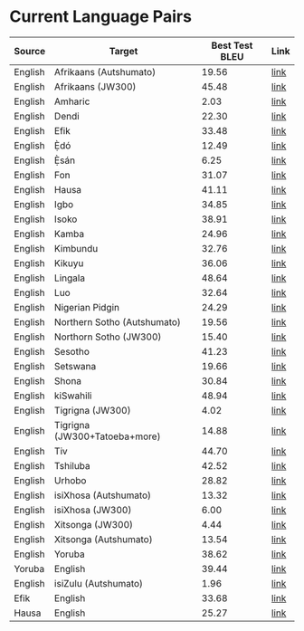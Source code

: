 # Current Language Pairs



| Source | Target | Best Test BLEU | Link |
---------|--------|-----------|------|
| English | Afrikaans (Autshumato) | 19.56 | [link](https://github.com/masakhane-io/masakhane/tree/master/en-af/autshumato-baseline) |
| English | Afrikaans (JW300) | 45.48 | [link](https://github.com/masakhane-io/masakhane/tree/master/en-af/jw300-baseline) |
| English | Amharic | 2.03 | [link](https://github.com/masakhane-io/masakhane/tree/master/en-am/jw300-amharic-baseline) |
| English | Dendi | 22.30 | [link](https://github.com/Jamiil92/masakhane/tree/master/en-ddn/live.bible.is-baseline) |
| English | Efik | 33.48 | [link](https://github.com/masakhane-io/masakhane/tree/master/en-efi/jw300-baseline) |
| English | Ẹ̀dó | 12.49 | [link](https://github.com/masakhane-io/masakhane/tree/master/en-bin/jw300-baseline) |
| English | Ẹ̀sán | 6.25 | [link](https://github.com/masakhane-io/masakhane/tree/master/en-ish/jw300-baseline) |
| English | Fon | 31.07 | [link](https://github.com/masakhane-io/masakhane/tree/master/en-fon/jw300-baseline) |
| English | Hausa | 41.11 | [link](https://github.com/masakhane-io/masakhane/tree/master/en-ha/opus_en_ha_baseline) |
| English | Igbo | 34.85 | [link](https://github.com/masakhane-io/masakhane/tree/master/en-ig/jw300-baseline) |
| English | Isoko | 38.91 | [link](https://github.com/masakhane-io/masakhane/tree/master/en-iso/jw300-baseline) |
| English | Kamba | 24.96 | [link](https://github.com/masakhane-io/masakhane/tree/master/en-kam/jw300-baseline) |
| English | Kimbundu | 32.76 | [link](https://github.com/masakhane-io/masakhane/tree/master/en-kmb/jw300-baseline) |
| English | Kikuyu | 36.06  | [link](https://github.com/masakhane-io/masakhane/tree/master/en-ki/jw300-baseline) |  
| English | Lingala | 48.64 | [link](https://github.com/masakhane-io/masakhane/tree/master/en-ln/jw300-baseline) |
| English | Luo | 32.64 | [link](https://github.com/masakhane-io/masakhane/tree/master/en-luo/jw300-baseline) |
| English | Nigerian Pidgin |  24.29   | [link](https://github.com/masakhane-io/masakhane/tree/master/en_pcm/jw300-baseline) |
| English | Northern Sotho (Autshumato) | 19.56  | [link](https://github.com/masakhane-io/masakhane/tree/master/en-nso/autshumato-baseline) |
| English | Northorn Sotho (JW300) | 15.40 | [link](https://github.com/masakhane-io/masakhane/tree/master/en-nso/jw300-baseline) |
| English | Sesotho  | 41.23 | [link](https://github.com/masakhane-io/masakhane/tree/master/en-st)
| English | Setswana |  19.66   | [link](https://github.com/masakhane-io/masakhane/tree/master/en-tn/autshumato-baseline) |
| English | Shona | 30.84  | [link](https://github.com/masakhane-io/masakhane/tree/master/en-sn/jw300-shona-baseline) |
| English | kiSwahili | 48.94  | [link](https://github.com/masakhane-io/masakhane/tree/master/en-sw/jw300-baseline) |
| English | Tigrigna (JW300) | 4.02 | [link](https://github.com/masakhane-io/masakhane/tree/master/en-ti/jw300-tigrigna-baseline) |
| English | Tigrigna (JW300+Tatoeba+more) | 14.88  | [link](https://github.com/masakhane-io/masakhane/tree/master/en-ti/tigmix-baseline) |
| English | Tiv | 44.70 | [link](https://github.com/masakhane-io/masakhane/tree/master/en_tiv/jw300-baseline) |
| English | Tshiluba | 42.52 | [link](https://github.com/masakhane-io/masakhane/tree/master/en-lua/jw300-baseline) |
| English | Urhobo |  28.82   | [link](https://github.com/masakhane-io/masakhane/tree/master/en-urh/jw300-baseline) |
| English | isiXhosa (Autshumato) | 13.32 | [link](https://github.com/masakhane-io/masakhane/tree/master/en-xh/autshumato-baseline) |
| English | isiXhosa (JW300) | 6.00 | [link](https://github.com/masakhane-io/masakhane/tree/master/en-xh/jw300-baseline) |
| English | Xitsonga (JW300) |  4.44   | [link](https://github.com/masakhane-io/masakhane/tree/master/en-ts) |
| English | Xitsonga (Autshumato) | 13.54 | [link](https://github.com/masakhane-io/masakhane/tree/master/en-ts/autshumato-baseline) |
| English | Yoruba |  38.62   | [link](https://github.com/masakhane-io/masakhane/tree/master/en-yo/jw300-baseline-improve) |
| Yoruba  | English |  39.44   | [link](https://github.com/masakhane-io/masakhane/tree/master/yo-en/jw300-baseline) |
| English | isiZulu (Autshumato) |  1.96   | [link](https://github.com/masakhane-io/masakhane/tree/master/en-zu/autshumato-baseline) |
| Efik | English | 33.68 | [link](https://github.com/masakhane-io/masakhane/tree/master/efi-en/jw300-baseline) |
| Hausa | English | 25.27 | [link](https://github.com/masakhane-io/masakhane/tree/master/ha-en/opus_ha_en_baseline) |
